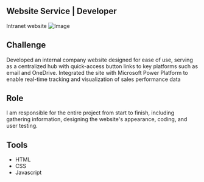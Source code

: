 ## Website Service | Developer
Intranet website
![Image](https://github.com/user-attachments/assets/04cf99f0-63e5-43ff-a2d5-6fc3f2dd80d5)

## Challenge
Developed an internal company website designed for ease of use, serving as a centralized hub with quick-access button links to key platforms such as email and OneDrive. Integrated the site with Microsoft Power Platform to enable real-time tracking and visualization of sales performance data

## Role
I am responsible for the entire project from start to finish, including gathering information, designing the website's appearance, coding, and user testing.

## Tools
- HTML
- CSS
- Javascript
